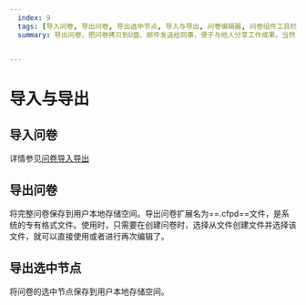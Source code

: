 ```yaml
---
  index: 9
  tags: [导入问卷, 导出问卷, 导出选中节点, 导入与导出, 问卷编辑器, 问卷组件工具栏, 问卷编辑器操作界面，从文件创建问卷, cfpd文件, 新建问卷]
  summary: 导出问卷，把问卷拷贝到U盘、邮件发送给同事，便于与他人分享工作成果。当然，也可导入问卷，在他人的工作基础上个性化地调整，更方便、更快捷，再也不必重复劳动了。


---
```







# 导入与导出

## 导入问卷

详情参见[问卷导入导出](../../03newSurvey/03fromDocFile.md)

## 导出问卷

将完整问卷保存到用户本地存储空间。导出问卷扩展名为==.cfpd==文件，是系统的专有格式文件。使用时，只需要在创建问卷时，选择从文件创建文件并选择该文件，就可以直接使用或者进行再次编辑了。

## 导出选中节点

将问卷的选中节点保存到用户本地存储空间。
